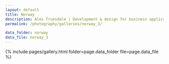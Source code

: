 ```yaml
---
layout: default
title: Norway
description: Alex Truesdale | Development & design for business applications.. and photos on occasion.
permalink: /photography/galleries/norway_3/

data_folder: norway
data_file: norway_3
---
```

{% include pages/gallery.html folder=page.data_folder file=page.data_file %}
